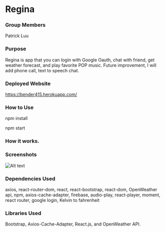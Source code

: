 # Regina


### Group Members

Patrick Luu

### Purpose

Regina is app that you can login with Google Oauth, chat with friend, get weather forecast,
and play favorite POP music. Future improvement, I will add phone call, text to speech chat.



### Deployed Website

https://bender415.herokuapp.com/

### How to Use

npm install

npm start

### How it works.



### Screenshots
![Alt text](/relative/path/to/HomePage.png?raw=true "Login Page")

### Dependencies Used

axios, react-router-dom, react, react-bootstrap, react-dom, OpenWeather api, npm, axios-cache-adapter,
firebase, audio-play, react-player, moment, react router, google login, Kelvin to fahrenheit


### Libraries Used

Bootstrap, Axios-Cache-Adapter, React.js, and OpenWeather API.
